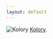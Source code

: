 ```yaml
---
layout: default
---
```

![Kolory](https://michalkapdeveloper.github.io/BetterScratch/Kolory/logo.png)
[Kolory](https://michalkapdeveloper.github.io/BetterScratch/Kolory).
